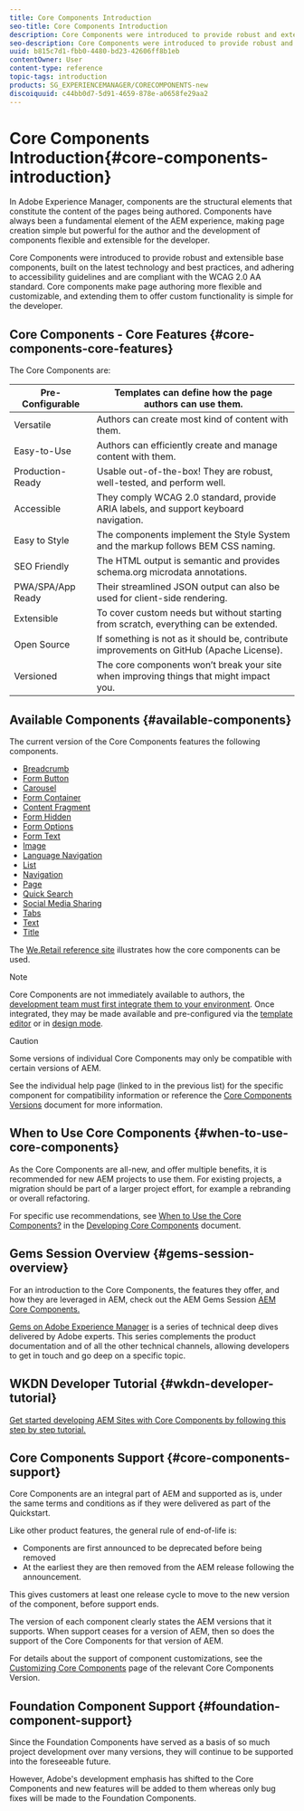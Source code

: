 ```yaml
---
title: Core Components Introduction
seo-title: Core Components Introduction
description: Core Components were introduced to provide robust and extensible base components, built on the latest technology and best practices. 
seo-description: Core Components were introduced to provide robust and extensible base components, built on the latest technology and best practices. 
uuid: b815c7d1-fbb0-4480-bd23-42606ff8b1eb
contentOwner: User
content-type: reference
topic-tags: introduction
products: SG_EXPERIENCEMANAGER/CORECOMPONENTS-new
discoiquuid: c44bb0d7-5d91-4659-878e-a0658fe29aa2
---
```


# Core Components Introduction{#core-components-introduction}

In Adobe Experience Manager, components are the structural elements that constitute the content of the pages being authored. Components have always been a fundamental element of the AEM experience, making page creation simple but powerful for the author and the development of components flexible and extensible for the developer.

Core Components were introduced to provide robust and extensible base components, built on the latest technology and best practices, and adhering to accessibility guidelines and are compliant with the WCAG 2.0 AA standard. Core components make page authoring more flexible and customizable, and extending them to offer custom functionality is simple for the developer.

## Core Components - Core Features {#core-components-core-features}

The Core Components are:

|Pre-Configurable|Templates can define how the page authors can use them.|
|--- |--- |
|Versatile|Authors can create most kind of content with them.|
|Easy-to-Use|Authors can efficiently create and manage content with them.|
|Production-Ready|Usable out-of-the-box! They are robust, well-tested, and perform well.|
|Accessible|They comply WCAG 2.0 standard, provide ARIA labels, and support keyboard navigation.|
|Easy to Style|The components implement the Style System and the markup follows BEM CSS naming.|
|SEO Friendly|The HTML output is semantic and provides schema.org microdata annotations.|
|PWA/SPA/App Ready|Their streamlined JSON output can also be used for client-side rendering.|
|Extensible|To cover custom needs but without starting from scratch, everything can be extended.|
|Open Source|If something is not as it should be, contribute improvements on GitHub (Apache License).|
|Versioned|The core components won’t break your site when improving things that might impact you.|


## Available Components {#available-components}

The current version of the Core Components features the following components.

* [Breadcrumb](breadcrumb.md)
* [Form Button](form-button.md)
* [Carousel](carousel.md)
* [Form Container](form-container.md)
* [Content Fragment](content-fragment-component.md)
* [Form Hidden](form-hidden.md)
* [Form Options](form-options.md)
* [Form Text](form-text.md)
* [Image](image.md)
* [Language Navigation](language-navigation.md)
* [List](list.md)
* [Navigation](navigation.md)
* [Page](page.md)
* [Quick Search](quick-search.md)
* [Social Media Sharing](sharing.md)
* [Tabs](tabs.md)
* [Text](text.md)
* [Title](title.md)

The [We.Retail reference site](https://helpx.adobe.com/experience-manager/6-3/sites/developing/using/we-retail.html) illustrates how the core components can be used.

>[!NOTE]
>
>Core Components are not immediately available to authors, the [development team must first integrate them to your environment](using.md). Once integrated, they may be made available and pre-configured via the [template editor](https://helpx.adobe.com/experience-manager/6-3/sites/authoring/using/templates.html) or in [design mode](https://helpx.adobe.com/experience-manager/6-3/sites/authoring/using/default-components-designmode.html).

>[!CAUTION]
>
>Some versions of individual Core Components may only be compatible with certain versions of AEM.
>
>See the individual help page (linked to in the previous list) for the specific component for compatibility information or reference the [Core Components Versions](versions.md) document for more information.

## When to Use Core Components {#when-to-use-core-components}

As the Core Components are all-new, and offer multiple benefits, it is recommended for new AEM projects to use them. For existing projects, a migration should be part of a larger project effort, for example a rebranding or overall refactoring.

For specific use recommendations, see [When to Use the Core Components?](developing.md#main-pars_title_534144336) in the [Developing Core Components](developing.md) document.

## Gems Session Overview {#gems-session-overview}

For an introduction to the Core Components, the features they offer, and how they are leveraged in AEM, check out the AEM Gems Session [AEM Core Components.](https://helpx.adobe.com/experience-manager/kt/eseminars/gems/AEM-Core-Components.html)

[Gems on Adobe Experience Manager](https://helpx.adobe.com/experience-manager/kt/eseminars/gems/aem-index.html) is a series of technical deep dives delivered by Adobe experts. This series complements the product documentation and of all the other technical channels, allowing developers to get in touch and go deep on a specific topic.

## WKDN Developer Tutorial {#wkdn-developer-tutorial}

[Get started developing AEM Sites with Core Components by following this step by step tutorial.](https://helpx.adobe.com/experience-manager/6-4/sites/developing/using/getting-started.html)

## Core Components Support {#core-components-support}

Core Components are an integral part of AEM and supported as is, under the same terms and conditions as if they were delivered as part of the Quickstart.

Like other product features, the general rule of end-of-life is:

* Components are first announced to be deprecated before being removed
* At the earliest they are then removed from the AEM release following the announcement.

This gives customers at least one release cycle to move to the new version of the component, before support ends.

The version of each component clearly states the AEM versions that it supports. When support ceases for a version of AEM, then so does the support of the Core Components for that version of AEM.

For details about the support of component customizations, see the [Customizing Core Components](customizing.md) page of the relevant Core Components Version.

## Foundation Component Support {#foundation-component-support}

Since the Foundation Components have served as a basis of so much project development over many versions, they will continue to be supported into the foreseeable future.

However, Adobe's development emphasis has shifted to the Core Components and new features will be added to them whereas only bug fixes will be made to the Foundation Components.

<!-- 
Comment Type: annotation
Last Modified By: pid90611
Last Modified Date: 2018-03-27T09:06:05.428-0400

Same comment as above, need to check with Gabriel if this needs some note about what will happen with the deprecated components after the next cycle.
-->
